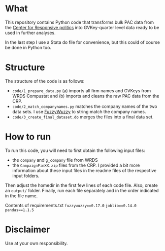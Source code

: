 # What
This repository contains Python code that transforms bulk PAC data from the [Center for Responsive politics](https://www.opensecrets.org) into GVKey-quarter level data ready to be used in further analyses.

In the last step I use a Stata do file for convenience, but this could of course be done in Python too.

# Structure
The structure of the code is as follows:
 - `code/1_prepare_data.py` (a) imports all firm names and GVKeys from WRDS Compustat and (b) imports and cleans the raw PAC data from the CRP.
 - `code/2_match_companynames.py` matches the company names of the two data sets. I use [FuzzyWuzzy](https://pypi.org/project/fuzzywuzzy/) to string match the company names.
 - `code/3_create_final_dataset.do` merges the files into a final data set.

# How to run
To run this code, you will need to first obtain the following input files:
 - the `company` and `g_company` file from WRDS
 - the `CampaignFinXX.zip` files from the CRP.
I provided a bit more information about these input files in the readme files of the respective input folders.

Then adjust the homedir in the first few lines of each code file. Also, create an `output/` folder. Finally, run each file separately and in the order indicated in the file name.

Contents of requirements.txt
`fuzzywuzzy==0.17.0`
`joblib==0.14.0`
`pandas==1.1.5`

# Disclaimer
Use at your own responsibility.